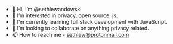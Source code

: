 - 👋 Hi, I’m @sethlewandowski
- 👀 I’m interested in privacy, open source, js. 
- 🌱 I’m currently learning full stack development with JavaScript.
- 💞️ I’m looking to collaborate on anything privacy related. 
- 📫 How to reach me - sethlew@protonmail.com

<!---
sethlewandowski/sethlewandowski is a ✨ special ✨ repository because its `README.md` (this file) appears on your GitHub profile.
You can click the Preview link to take a look at your changes.
--->
